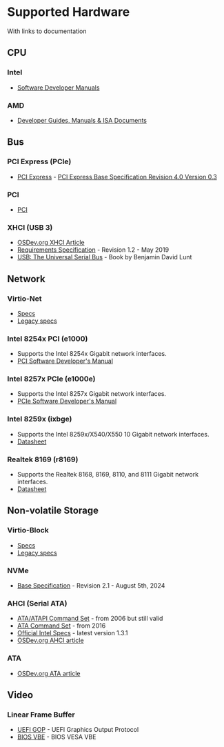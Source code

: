 # Supported Hardware
With links to documentation


## CPU


### Intel

* [Software Developer Manuals](http://www.intel.com/content/www/us/en/processors/architectures-software-developer-manuals.html)


### AMD

* [Developer Guides, Manuals & ISA Documents](http://developer.amd.com/resources/developer-guides-manuals/)


## Bus


### PCI Express (PCIe)

* [PCI Express](https://wiki.osdev.org/PCI_Express) - [PCI Express Base Specification Revision 4.0 Version 0.3](https://astralvx.com/storage/2020/11/PCI_Express_Base_4.0_Rev0.3_February19-2014.pdf)


### PCI

* [PCI](https://wiki.osdev.org/PCI)


### XHCI (USB 3)

* [OSDev.org XHCI Article](https://wiki.osdev.org/EXtensible_Host_Controller_Interface)
* [Requirements Specification](https://www.intel.com/content/dam/www/public/us/en/documents/technical-specifications/extensible-host-controler-interface-usb-xhci.pdf) - Revision 1.2 - May 2019
* [USB: The Universal Serial Bus](https://www.fysnet.net/the_universal_serial_bus.htm) - Book by Benjamin David Lunt


## Network


### Virtio-Net

* [Specs](https://docs.oasis-open.org/virtio/virtio/v1.2/virtio-v1.2.pdf)
* [Legacy specs](http://ozlabs.org/~rusty/virtio-spec/virtio-0.9.5.pdf)

### Intel 8254x PCI (e1000)

* Supports the Intel 8254x Gigabit network interfaces.
* [PCI Software Developer's Manual](https://www.intel.com/content/dam/doc/manual/pci-pci-x-family-gbe-controllers-software-dev-manual.pdf)

### Intel 8257x PCIe (e1000e)

* Supports the Intel 8257x Gigabit network interfaces.
* [PCIe Software Developer's Manual](https://www.intel.com/content/dam/www/public/us/en/documents/manuals/pcie-gbe-controllers-open-source-manual.pdf)

### Intel 8259x (ixbge)

* Supports the Intel 8259x/X540/X550 10 Gigabit network interfaces.
* [Datasheet](https://www.intel.com/content/dam/www/public/us/en/documents/datasheets/82599-10-gbe-controller-datasheet.pdf)

### Realtek 8169 (r8169)

* Supports the Realtek 8168, 8169, 8110, and 8111 Gigabit network interfaces.
* [Datasheet](http://realtek.info/pdf/rtl8169s.pdf)


## Non-volatile Storage


### Virtio-Block

* [Specs](https://docs.oasis-open.org/virtio/virtio/v1.2/virtio-v1.2.pdf)
* [Legacy specs](http://ozlabs.org/~rusty/virtio-spec/virtio-0.9.5.pdf)


### NVMe

* [Base Specification](https://nvmexpress.org/wp-content/uploads/NVM-Express-Base-Specification-Revision-2.1-2024.08.05-Ratified.pdf) - Revision 2.1 - August 5th, 2024


### AHCI (Serial ATA)

* [ATA/ATAPI Command Set](http://www.t13.org/documents/uploadeddocuments/docs2006/d1699r3f-ata8-acs.pdf) - from 2006 but still valid
* [ATA Command Set](http://www.t13.org/documents/UploadedDocuments/docs2016/di529r14-ATAATAPI_Command_Set_-_4.pdf) - from 2016
* [Official Intel Specs](http://www.intel.com/content/www/us/en/io/serial-ata/ahci.html) - latest version 1.3.1
* [OSDev.org AHCI article](https://wiki.osdev.org/AHCI)


### ATA

* [OSDev.org ATA article](https://wiki.osdev.org/ATA_PIO_Mode)


## Video


### Linear Frame Buffer

* [UEFI GOP](https://wiki.osdev.org/GOP) - UEFI Graphics Output Protocol
* [BIOS VBE](https://wiki.osdev.org/VESA_Video_Modes) - BIOS VESA VBE
